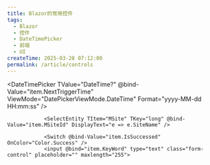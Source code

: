 ```yaml
---
title: Blazor的常用控件
tags:
  - Blazor
  - 控件
  - DateTimePicker
  - 前端
  - UI
createTime: 2025-03-28 07:12:00
permalink: /article/controls
---
```


<DateTimePicker TValue="DateTime?" @bind-Value="item.NextTriggerTime" ViewMode="DatePickerViewMode.DateTime" Format="yyyy-MM-dd HH:mm:ss" />

                <SelectEntity TItem="MSite" TKey="long" @bind-Value="item.MSiteId" DisplayText="e => e.SiteName" />

                <Switch @bind-Value="item.IsSuccessed" OnColor="Color.Success" />
                <input @bind="item.KeyWord" type="text" class="form-control" placeholder="" maxlength="255">
